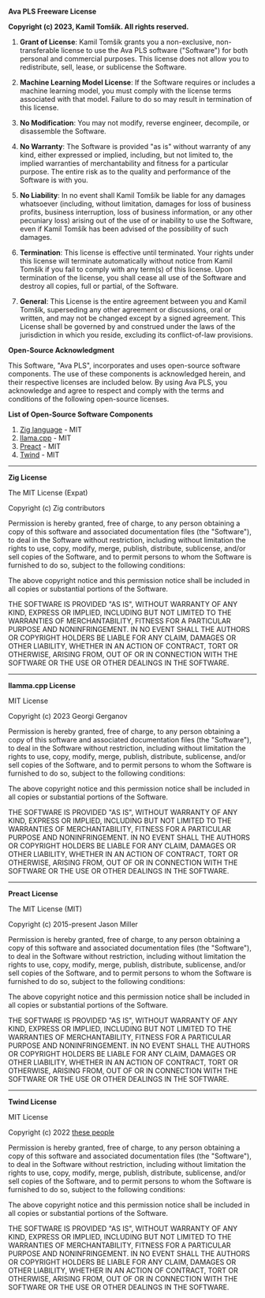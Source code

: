 **Ava PLS Freeware License**

**Copyright (c) 2023, Kamil Tomšík. All rights reserved.**

1. **Grant of License**: Kamil Tomšík grants you a non-exclusive, non-transferable license to use the Ava PLS software ("Software") for both personal and commercial purposes. This license does not allow you to redistribute, sell, lease, or sublicense the Software.

2. **Machine Learning Model License**: If the Software requires or includes a machine learning model, you must comply with the license terms associated with that model. Failure to do so may result in termination of this license.

3. **No Modification**: You may not modify, reverse engineer, decompile, or disassemble the Software.

4. **No Warranty**: The Software is provided "as is" without warranty of any kind, either expressed or implied, including, but not limited to, the implied warranties of merchantability and fitness for a particular purpose. The entire risk as to the quality and performance of the Software is with you.

5. **No Liability**: In no event shall Kamil Tomšík be liable for any damages whatsoever (including, without limitation, damages for loss of business profits, business interruption, loss of business information, or any other pecuniary loss) arising out of the use of or inability to use the Software, even if Kamil Tomšík has been advised of the possibility of such damages.

6. **Termination**: This license is effective until terminated. Your rights under this license will terminate automatically without notice from Kamil Tomšík if you fail to comply with any term(s) of this license. Upon termination of the license, you shall cease all use of the Software and destroy all copies, full or partial, of the Software.

7. **General**: This License is the entire agreement between you and Kamil Tomšík, superseding any other agreement or discussions, oral or written, and may not be changed except by a signed agreement. This License shall be governed by and construed under the laws of the jurisdiction in which you reside, excluding its conflict-of-law provisions.

**Open-Source Acknowledgment**

This Software, "Ava PLS", incorporates and uses open-source software components. The use of these components is acknowledged herein, and their respective licenses are included below. By using Ava PLS, you acknowledge and agree to respect and comply with the terms and conditions of the following open-source licenses.

**List of Open-Source Software Components**

1. [Zig language](https://ziglang.org/) - MIT
2. [llama.cpp](https://github.com/ggerganov/llama.cpp) - MIT
3. [Preact](https://preactjs.com/) - MIT
4. [Twind](https://twind.style/) - MIT

---

**Zig License**

The MIT License (Expat)

Copyright (c) Zig contributors

Permission is hereby granted, free of charge, to any person obtaining a copy
of this software and associated documentation files (the "Software"), to deal
in the Software without restriction, including without limitation the rights
to use, copy, modify, merge, publish, distribute, sublicense, and/or sell
copies of the Software, and to permit persons to whom the Software is
furnished to do so, subject to the following conditions:

The above copyright notice and this permission notice shall be included in
all copies or substantial portions of the Software.

THE SOFTWARE IS PROVIDED "AS IS", WITHOUT WARRANTY OF ANY KIND, EXPRESS OR
IMPLIED, INCLUDING BUT NOT LIMITED TO THE WARRANTIES OF MERCHANTABILITY,
FITNESS FOR A PARTICULAR PURPOSE AND NONINFRINGEMENT. IN NO EVENT SHALL THE
AUTHORS OR COPYRIGHT HOLDERS BE LIABLE FOR ANY CLAIM, DAMAGES OR OTHER
LIABILITY, WHETHER IN AN ACTION OF CONTRACT, TORT OR OTHERWISE, ARISING FROM,
OUT OF OR IN CONNECTION WITH THE SOFTWARE OR THE USE OR OTHER DEALINGS IN
THE SOFTWARE.

---

**llamma.cpp License**

MIT License

Copyright (c) 2023 Georgi Gerganov

Permission is hereby granted, free of charge, to any person obtaining a copy
of this software and associated documentation files (the "Software"), to deal
in the Software without restriction, including without limitation the rights
to use, copy, modify, merge, publish, distribute, sublicense, and/or sell
copies of the Software, and to permit persons to whom the Software is
furnished to do so, subject to the following conditions:

The above copyright notice and this permission notice shall be included in all
copies or substantial portions of the Software.

THE SOFTWARE IS PROVIDED "AS IS", WITHOUT WARRANTY OF ANY KIND, EXPRESS OR
IMPLIED, INCLUDING BUT NOT LIMITED TO THE WARRANTIES OF MERCHANTABILITY,
FITNESS FOR A PARTICULAR PURPOSE AND NONINFRINGEMENT. IN NO EVENT SHALL THE
AUTHORS OR COPYRIGHT HOLDERS BE LIABLE FOR ANY CLAIM, DAMAGES OR OTHER
LIABILITY, WHETHER IN AN ACTION OF CONTRACT, TORT OR OTHERWISE, ARISING FROM,
OUT OF OR IN CONNECTION WITH THE SOFTWARE OR THE USE OR OTHER DEALINGS IN THE
SOFTWARE.

---

**Preact License**

The MIT License (MIT)

Copyright (c) 2015-present Jason Miller

Permission is hereby granted, free of charge, to any person obtaining a copy
of this software and associated documentation files (the "Software"), to deal
in the Software without restriction, including without limitation the rights
to use, copy, modify, merge, publish, distribute, sublicense, and/or sell
copies of the Software, and to permit persons to whom the Software is
furnished to do so, subject to the following conditions:

The above copyright notice and this permission notice shall be included in all
copies or substantial portions of the Software.

THE SOFTWARE IS PROVIDED "AS IS", WITHOUT WARRANTY OF ANY KIND, EXPRESS OR
IMPLIED, INCLUDING BUT NOT LIMITED TO THE WARRANTIES OF MERCHANTABILITY,
FITNESS FOR A PARTICULAR PURPOSE AND NONINFRINGEMENT. IN NO EVENT SHALL THE
AUTHORS OR COPYRIGHT HOLDERS BE LIABLE FOR ANY CLAIM, DAMAGES OR OTHER
LIABILITY, WHETHER IN AN ACTION OF CONTRACT, TORT OR OTHERWISE, ARISING FROM,
OUT OF OR IN CONNECTION WITH THE SOFTWARE OR THE USE OR OTHER DEALINGS IN THE
SOFTWARE.

---

**Twind License**

MIT License

Copyright (c) 2022 [these people](https://github.com/tw-in-js/twind/graphs/contributors)

Permission is hereby granted, free of charge, to any person obtaining a copy
of this software and associated documentation files (the "Software"), to deal
in the Software without restriction, including without limitation the rights
to use, copy, modify, merge, publish, distribute, sublicense, and/or sell
copies of the Software, and to permit persons to whom the Software is
furnished to do so, subject to the following conditions:

The above copyright notice and this permission notice shall be included in all
copies or substantial portions of the Software.

THE SOFTWARE IS PROVIDED "AS IS", WITHOUT WARRANTY OF ANY KIND, EXPRESS OR
IMPLIED, INCLUDING BUT NOT LIMITED TO THE WARRANTIES OF MERCHANTABILITY,
FITNESS FOR A PARTICULAR PURPOSE AND NONINFRINGEMENT. IN NO EVENT SHALL THE
AUTHORS OR COPYRIGHT HOLDERS BE LIABLE FOR ANY CLAIM, DAMAGES OR OTHER
LIABILITY, WHETHER IN AN ACTION OF CONTRACT, TORT OR OTHERWISE, ARISING FROM,
OUT OF OR IN CONNECTION WITH THE SOFTWARE OR THE USE OR OTHER DEALINGS IN THE
SOFTWARE.
